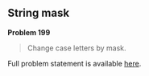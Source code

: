 String mask
-----------

**Problem 199**

> Change case letters by mask.

Full problem statement is available [here][mirror].

[mirror]: https://github.com/rdtsc/codeeval-problem-statements/tree/master/easy/199-string-mask/
          "View Problem Statement Mirror"
